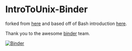 # IntroToUnix-Binder

forked from [here](https://github.com/AstrobioMike/binder-unix-intro) and based off of Bash introduction [here](https://astrobiomike.github.io/bash/bash_intro_binder).

Thank you to the awesome [binder](https://mybinder.org/) team.

[![Binder](https://mybinder.org/badge_logo.svg)](https://mybinder.org/v2/gh/edgraham/IntroToUnix-Binder/master)
